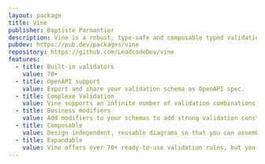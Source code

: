 ```yaml
---
layout: package
title: Vine
publisher: Baptiste Parmantier
description: Vine is a robust, type-safe and composable typed validation library for Dart/Flutter, inspired by Vine.js from Adonis framework, designed to simplify and secure data in applications.
pubdev: https://pub.dev/packages/vine
repository: https://github.com/LeadcodeDev/vine
features:
  - title: Built-in validators
    value: 70+
  - title: OpenAPI support
    value: Export and share your validation schema as OpenAPI spec.
  - title: Complexe Validation
    value: Vine supports an infinite number of validation combinations, regardless of their depth or complexity.
  - title: Business modifiers
    value: Add modifiers to your schemas to add strong validation constraints and represent your business needs.
  - title: Composable
    value: Design independent, reusable diagrams so that you can assemble them to suit your needs.
  - title: Expandable
    value: Vine offers over 70+ ready-to-use validation rules, but you can also create your own custom rules.
---
```

